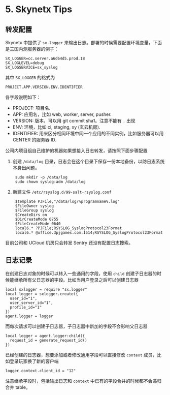 # 5. Skynetx Tips

## 转发配置

Skynetx 中提供了 `sx.logger` 来输出日志。部署的时候需要配置环境变量，下面是三国内测服务器的例子：

```
SX_LOGGER=cc.server.a6d64d5.prod.18
SX_LOGLEVEL=debug
SX_LOGSERVICE=sx_syslog
```

其中 `SX_LOGGER` 的格式为

    PROJECT.APP.VERSION.ENV.IDENTIFIER

各字段说明如下：

- PROJECT: 项目名.
- APP: 应用名，比如 web, worker, server, pusher.
- VERSION: 版本，可以用 git commit sha1。注意不能有 `.` 出现
- ENV: 环境，比如 ci, staging, xy (玄云机房).
- IDENTIFIER: 用来区分相同环境中同一个应用的不同实例，比如服务器可以用 CENTER 的服务器 ID.

公司内项目组自己维护的机器如果想接入日志转发，请按照下面步骤配置

1. 创建 `/data/log` 目录，日志会在这个目录下保存一份本地备份，以防日志系统本身出问题。

        sudo mkdir -p /data/log
        sudo chown syslog:adm /data/log

2. 新建文件 `/etc/rsyslog.d/99-salt-rsyslog.conf`

        $template PJFile,"/data/log/%programname%.log"
        $FileOwner syslog
        $FileGroup syslog
        $CreateDirs on
        $DirCreateMode 0755
        $FileCreateMode 0640
        local6.* ?PJFile;RSYSLOG_SyslogProtocol23Format
        local6.* @office.3pjgames.com:1514;RSYSLOG_SyslogProtocol23Format

目前公司和 UCloud 机房只会转发 Sentry 还没有配置日志搜索。

## 日志记录

在创建日志对象的时候可以转入一些通用的字段，使用 `child` 创建子日志器的时候能继承所有父日志器的字段。比如当用户登录之后可以创建日志器

```
local sxlogger = require "sx.logger"
local logger = sxlogger.create({
  user_id="1",
  user_server_id="1",
  profile_id="1"
})
agent.logger = logger
```

而每次请求可以创建子日志器，子日志器中新加的字段不会影响父日志器

```
local logger = agent.logger:child({
  request_id = generate_request_id()
})
```

已经创建的日志器，想要添加或者修改通用字段可以直接修改 `context` 成员，比如登录玩家换了新的客户端

```
logger.context.client_id = "12"
```

注意继承字段时，包括输出日志和 `context` 中已有的字段合并的时候都不会递归合并 table。
